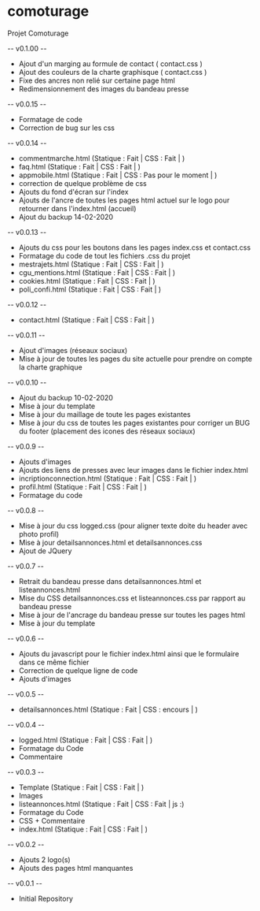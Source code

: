 # comoturage

Projet Comoturage

-- v0.1.00 --
+ Ajout d'un marging au formule de contact ( contact.css )
+ Ajout des couleurs de la charte graphisque ( contact.css )
+ Fixe des ancres non relié sur certaine page html
+ Redimensionnement des images du bandeau presse

-- v0.0.15 --
+ Formatage de code
+ Correction de bug sur les css

-- v0.0.14 --
+ commentmarche.html (Statique : Fait | CSS : Fait |  )
+ faq.html (Statique : Fait | CSS : Fait |  )
+ appmobile.html (Statique : Fait | CSS : Pas pour le moment |  )
+ correction de quelque problème de css 
+ Ajouts du fond d'écran sur l'index
+ Ajouts de l'ancre de toutes les pages html actuel sur le logo pour retourner dans l'index.html (accueil)
+ Ajout du backup 14-02-2020

-- v0.0.13 --
+ Ajouts du css pour les boutons dans les pages index.css et contact.css
+ Formatage du code de tout les fichiers .css du projet
+ mestrajets.html (Statique : Fait | CSS : Fait |  )
+ cgu_mentions.html (Statique : Fait | CSS : Fait |  )
+ cookies.html (Statique : Fait | CSS : Fait |  )
+ poli_confi.html (Statique : Fait | CSS : Fait |  )

-- v0.0.12 --
+ contact.html (Statique : Fait | CSS : Fait |  )

-- v0.0.11 --
+ Ajout d'images (réseaux sociaux)
+ Mise à jour de toutes les pages du site actuelle pour prendre on compte la charte graphique

-- v0.0.10 --
+ Ajout du backup 10-02-2020
+ Mise à jour du template
+ Mise à jour du maillage de toute les pages existantes
+ Mise à jour du css de toutes les pages existantes pour corriger un BUG du footer
 (placement des icones des réseaux sociaux)


-- v0.0.9 --
+ Ajouts d'images
+ Ajouts des liens de presses avec leur images dans le fichier index.html
+ incriptionconnection.html (Statique : Fait | CSS : Fait |  )
+ profil.html (Statique : Fait | CSS : Fait |  )
+ Formatage du code

-- v0.0.8 --
+ Mise à jour du css logged.css (pour aligner texte doite du header avec photo profil)
+ Mise à jour detailsannonces.html et detailsannonces.css
+ Ajout de JQuery

-- v0.0.7 --
+ Retrait du bandeau presse dans detailsannonces.html et listeannonces.html
+ Mise du CSS detailsannonces.css et listeannonces.css par rapport au bandeau presse
+ Mise à jour de l'ancrage du bandeau presse sur toutes les pages html
+ Mise à jour du template

-- v0.0.6 --
+ Ajouts du javascript pour le fichier index.html ainsi que le formulaire dans ce même fichier
+ Correction de quelque ligne de code
+ Ajouts d'images

-- v0.0.5 --
+ detailsannonces.html (Statique : Fait | CSS : encours |  )

-- v0.0.4 --
+ logged.html (Statique : Fait | CSS : Fait |  )
+ Formatage du Code
+ Commentaire

-- v0.0.3 --
+ Template (Statique : Fait | CSS : Fait |  )
+ Images
+ listeannonces.html (Statique : Fait | CSS : Fait | js :) 
+ Formatage du Code
+ CSS + Commentaire
+ index.html (Statique : Fait | CSS : Fait |  ) 


-- v0.0.2 --
+ Ajouts 2 logo(s)
+ Ajouts des pages html manquantes

-- v0.0.1 --
+ Initial Repository
